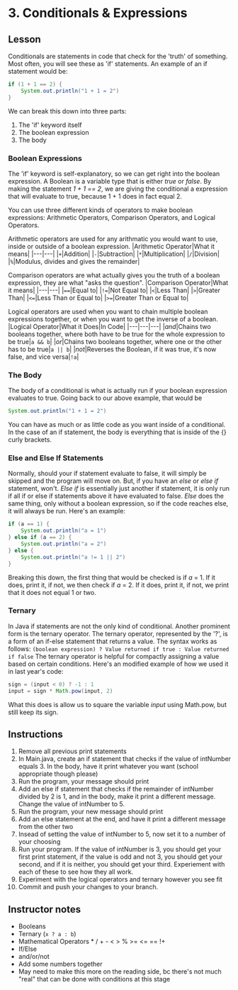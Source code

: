 # 3. Conditionals & Expressions

## Lesson

Conditionals are statements in code that check for the 'truth' of something. Most often, you will see these as 'if' statements. An example of an if statement would be:
```java
if (1 + 1 == 2) {
    System.out.println("1 + 1 = 2")
}
```
We can break this down into three parts:
1. The 'if' keyword itself
2. The boolean expression
3. The body

### Boolean Expressions
The 'if' keyword is self-explanatory, so we can get right into the boolean expression. A Boolean is a variable type that is either *true* or *false*. By making the statement *1 + 1 == 2*, we are giving the conditional a expression that will evaluate to true, because 1 + 1 does in fact equal 2. 

You can use three different kinds of operators to make boolean expressions: Arithmetic Operators, Comparison Operators, and Logical Operators.

Arithmetic operators are used for any arithmatic you would want to use, inside or outside of a boolean expression.
|Arithmetic Operator|What it means|
|---|---|
|`+`|Addition|
|`-`|Subtraction|
|`*`|Multiplication|
|`/`|Division|
|`%`|Modulus, divides and gives the remainder|

Comparison operators are what actually gives you the truth of a boolean expression, they are what "asks the question".
|Comparison Operator|What it means|
|---|---|
|`==`|Equal to|
|`!=`|Not Equal to|
|`<`|Less Than|
|`>`|Greater Than|
|`<=`|Less Than or Equal to|
|`>=`|Greater Than or Equal to|

Logical operators are used when you want to chain multiple boolean expressions together, or when you want to get the inverse of a boolean.
|Logical Operator|What it Does|In Code|
|---|---|---|
|*and*|Chains two booleans together, where both have to be true for the whole expression to be true|`a && b`|
|*or*|Chains two booleans together, where one or the other has to be true|`a || b`|
|*not*|Reverses the Boolean, if it was true, it's now false, and vice versa|`!a`|

### The Body
The body of a conditional is what is actually run if your boolean expression evaluates to true. Going back to our above example, that would be 
```java
System.out.println("1 + 1 = 2")
```
You can have as much or as little code as you want inside of a conditional. In the case of an if statement, the body is everything that is inside of the {} curly brackets. 

### Else and Else If Statements

Normally, should your if statement evaluate to false, it will simply be skipped and the program will move on. But, if you have an *else* or *else if* statement, won't. *Else if* is essentially just another if statement, it is only run if all if or else if statements above it have evaluated to false. *Else* does the same thing, only without a boolean expression, so if the code reaches else, it will always be run. 
Here's an example:

```java
if (a == 1) {
    System.out.println("a = 1")
} else if (a == 2) {
    System.out.println("a = 2")
} else {
    System.out.println("a != 1 || 2")
}
```
Breaking this down, the first thing that would be checked is if *a* = 1. If it does, print it, if not, we then check if *a* = 2. If it does, print it, if not, we print that it does not equal 1 or two.

### Ternary
In Java if statements are not the only kind of conditional. Another prominent form is the ternary operator. The ternary operator, represented by the '?', is a form of an if-else statement that returns a value. The syntax works as follows:
`(boolean expression) ? Value returned if true : Value returned if false`
The ternary operator is helpful for compactly assigning a value based on certain conditions. Here's an modified example of how we used it in last year's code:
```java
sign = (input < 0) ? -1 : 1
input = sign * Math.pow(input, 2)
```
What this does is allow us to square the variable *input* using Math.pow, but still keep its sign.

## Instructions
1. Remove all previous print statements
2. In Main.java, create an if statement that checks if the value of intNumber equals 3. In the body, have it print whatever you want (school appropriate though please)
3. Run the program, your message should print
4. Add an else if statement that checks if the remainder of intNumber divided by 2 is 1, and in the body, make it print a different message. Change the value of intNumber to 5.
5. Run the program, your new message should print
6. Add an else statement at the end, and have it print a different message from the other two
7. Insead of setting the value of intNumber to 5, now set it to a number of your choosing
8. Run your program. If the value of intNumber is 3, you should get your first print statement, if the value is odd and not 3, you should get your second, and if it is neither, you should get your third. Experiement with each of these to see how they all work.
9. Experiment with the logical operators and ternary however you see fit
10. Commit and push your changes to your branch.

## Instructor notes
- Booleans
- Ternary (`x ? a : b`)
- Mathematical Operators * / + - < > % >= <= == !+
- If/Else
- and/or/not
- Add some numbers together
- May need to make this more on the reading side, bc there's not much "real" that can be done with conditions at this stage